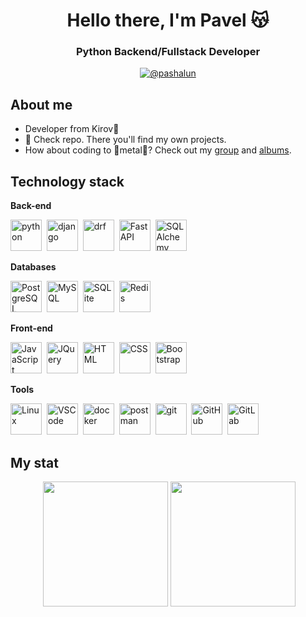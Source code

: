 <div id="header" align="center">
    <h1>Hello there, I'm Pavel 😽</h1>
    <h3>Python Backend/Fullstack Developer</h3>
</div>

<div id="social" align="center">
    <a href="https://t.me/pashalun">
        <img alt="@pashalun" src="https://img.shields.io/badge/Telegram-blue?logo=telegram">
    </a>
</div>

## About me

- Developer from Kirov🥶
- 🫵 Check repo. There you'll find my own projects.
- How about coding to 🤘metal🤘? Check out my <a href="https://m.vk.com/morti_ruins"> group</a> and <a href="https://youtube.com/playlist?list=PLa6c78cXfD0gLM_EB9p21WtJb-Irqr6eX&si=B0WqQLJz5dIIPjCn">albums</a>.

## Technology stack

**Back-end**

<img src="https://cdn.jsdelivr.net/gh/devicons/devicon@latest/icons/python/python-original.svg" title="python" width=50 height="50"/>&nbsp;
<img src="https://cdn.jsdelivr.net/gh/devicons/devicon@latest/icons/django/django-plain-wordmark.svg" title="django" width=50 height="50"/>&nbsp;
<img src="https://cdn.jsdelivr.net/gh/devicons/devicon@latest/icons/djangorest/djangorest-original.svg" title="drf" width=50 height="50"/>&nbsp;
<img src="https://cdn.jsdelivr.net/gh/devicons/devicon@latest/icons/fastapi/fastapi-original-wordmark.svg" title="FastAPI" width=50 height="50"/>&nbsp;
<img src="https://cdn.jsdelivr.net/gh/devicons/devicon@latest/icons/sqlalchemy/sqlalchemy-original.svg" title="SQLAlchemy" width=50 height="50"/>

**Databases**

<img src="https://cdn.jsdelivr.net/gh/devicons/devicon@latest/icons/postgresql/postgresql-original.svg" title="PostgreSQL" width=50 height="50"/>&nbsp;
<img src="https://cdn.jsdelivr.net/gh/devicons/devicon@latest/icons/mysql/mysql-original-wordmark.svg" title="MySQL" width=50 height="50"/>&nbsp;
<img src="https://cdn.jsdelivr.net/gh/devicons/devicon@latest/icons/sqlite/sqlite-original-wordmark.svg" title="SQLite" width=50 height="50"/>&nbsp;
<img src="https://cdn.jsdelivr.net/gh/devicons/devicon@latest/icons/redis/redis-original.svg" title="Redis" width=50 height="50"/>

**Front-end**

<img src="https://cdn.jsdelivr.net/gh/devicons/devicon@latest/icons/javascript/javascript-original.svg" title="JavaScript" width=50 height="50"/>&nbsp;
<img src="https://cdn.jsdelivr.net/gh/devicons/devicon@latest/icons/jquery/jquery-original-wordmark.svg" title="JQuery" width=50 height="50"/>&nbsp;
<img src="https://cdn.jsdelivr.net/gh/devicons/devicon@latest/icons/html5/html5-original-wordmark.svg" title="HTML" width=50 height="50"/>&nbsp;
<img src="https://cdn.jsdelivr.net/gh/devicons/devicon@latest/icons/css3/css3-original-wordmark.svg" title="CSS" width=50 height="50"/>&nbsp;
<img src="https://cdn.jsdelivr.net/gh/devicons/devicon@latest/icons/bootstrap/bootstrap-original.svg" title="Bootstrap" width=50 height="50"/>

**Tools**

<img src="https://cdn.jsdelivr.net/gh/devicons/devicon@latest/icons/linux/linux-original.svg" title="Linux" width=50 height="50"/>&nbsp;
<img src="https://cdn.jsdelivr.net/gh/devicons/devicon@latest/icons/vscode/vscode-original.svg" title="VSCode" width=50 height="50"/>&nbsp;
<img src="https://cdn.jsdelivr.net/gh/devicons/devicon@latest/icons/docker/docker-original.svg" title="docker" width=50 height="50"/>&nbsp;
<img src="https://cdn.jsdelivr.net/gh/devicons/devicon@latest/icons/postman/postman-original.svg" title="postman" width=50 height="50"/>&nbsp;
<img src="https://cdn.jsdelivr.net/gh/devicons/devicon@latest/icons/git/git-original.svg" title="git" width=50 height="50"/>&nbsp;
<img src="https://cdn.jsdelivr.net/gh/devicons/devicon@latest/icons/github/github-original.svg" title="GitHub" width=50 height="50"/>&nbsp;
<img src="https://cdn.jsdelivr.net/gh/devicons/devicon@latest/icons/gitlab/gitlab-original.svg" title="GitLab" width=50 height="50"/>

## My stat

<div id="stat" align="center">
    <img src="https://github-profile-summary-cards.vercel.app/api/cards/profile-details?username=RossohinPavel&theme=dark" alt=""/>
    <img src="https://github-readme-stats.vercel.app/api?username=RossohinPavel&theme=dark&show_icons=true&hide_border=true&count_private=true" height=200 alt=""/>
    <img src="https://github-readme-stats.vercel.app/api/top-langs/?username=RossohinPavel&theme=dark&show_icons=true&hide_border=true&layout=compact" height=200 alt=""/>

</div>

